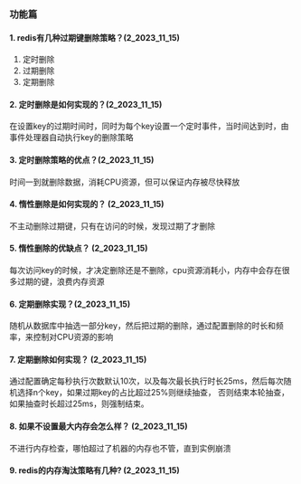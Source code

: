 ### 功能篇
#### 1. redis有几种过期键删除策略？(2_2023_11_15)
1. 定时删除
2. 过期删除
3. 定期删除

#### 2. 定时删除是如何实现的？(2_2023_11_15)
在设置key的过期时间时，同时为每个key设置一个定时事件，当时间达到时，由事件处理器自动执行key的删除策略

#### 3. 定时删除策略的优点？(2_2023_11_15)
时间一到就删除数据，消耗CPU资源，但可以保证内存被尽快释放

#### 4. 惰性删除是如何实现的？ (2_2023_11_15)
不主动删除过期键，只有在访问的时候，发现过期了才删除

#### 5. 惰性删除的优缺点？ (2_2023_11_15)
每次访问key的时候，才决定删除还是不删除，cpu资源消耗小，内存中会存在很多过期的键，浪费内存资源


#### 6. 定期删除实现？(2_2023_11_15)
随机从数据库中抽选一部分key，然后把过期的删除，通过配置删除的时长和频率，来控制对CPU资源的影响


#### 7. 定期删除如何实现？ (2_2023_11_15)
通过配置确定每秒执行次数默认10次，以及每次最长执行时长25ms，然后每次随机选择n个key，如果过期key的占比超过25%则继续抽查，
否则结束本轮抽查，如果抽查时长超过25ms，则强制结束。

#### 8. 如果不设置最大内存会怎么样？ (2_2023_11_15)
不进行内存检查，哪怕超过了机器的内存也不管，直到实例崩溃

#### 9. redis的内存淘汰策略有几种? (2_2023_11_15)



